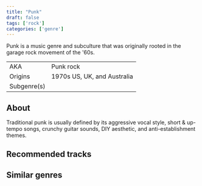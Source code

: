```yaml
---
title: "Punk"
draft: false
tags: ['rock']
categories: ['genre']
---
```


Punk is a music genre and subculture that was originally rooted in the garage rock movement of the '60s.

|              |                                  |
| ------------ | -------------------------------- |
| AKA          | Punk rock                        |
| Origins      | 1970s US, UK, and Australia      |
| Subgenre(s)  |                                  |

## About
Traditional punk is usually defined by its aggressive vocal style, short & up-tempo songs, crunchy guitar sounds, DIY aesthetic, and anti-establishment themes.

## Recommended tracks


## Similar genres
